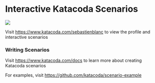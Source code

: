 # Interactive Katacoda Scenarios

[![](http://shields.katacoda.com/katacoda/sebastienblanc/count.svg)](https://www.katacoda.com/sebastienblanc "Get your profile on Katacoda.com")

Visit https://www.katacoda.com/sebastienblanc to view the profile and interactive scenarios

### Writing Scenarios
Visit https://www.katacoda.com/docs to learn more about creating Katacoda scenarios

For examples, visit https://github.com/katacoda/scenario-example
